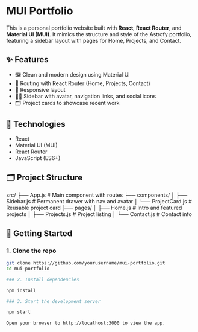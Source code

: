 # MUI Portfolio

This is a personal portfolio website built with **React**, **React Router**, and **Material UI (MUI)**. It mimics the structure and style of the Astrofy portfolio, featuring a sidebar layout with pages for Home, Projects, and Contact. 

## ✨ Features

- 🖼️ Clean and modern design using Material UI
- 🧭 Routing with React Router (Home, Projects, Contact)
- 📱 Responsive layout
- 🧑‍💻 Sidebar with avatar, navigation links, and social icons
- 🗂️ Project cards to showcase recent work

## 🔧 Technologies

- React
- Material UI (MUI)
- React Router
- JavaScript (ES6+)

## 🗂️ Project Structure

src/
├── App.js # Main component with routes
├── components/
│ ├── Sidebar.js # Permanent drawer with nav and avatar
│ └── ProjectCard.js # Reusable project card
├── pages/
│ ├── Home.js # Intro and featured projects
│ ├── Projects.js # Project listing
│ └── Contact.js # Contact info

## 🚀 Getting Started

### 1. Clone the repo

```bash
git clone https://github.com/yourusername/mui-portfolio.git
cd mui-portfolio

### 2. Install dependencies

npm install

### 3. Start the development server

npm start

Open your browser to http://localhost:3000 to view the app.



